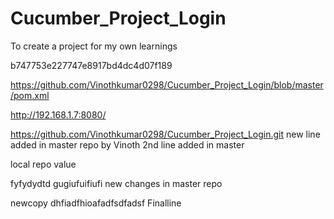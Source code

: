 # Cucumber_Project_Login
To create a project for my own learnings


b747753e227747e8917bd4dc4d07f189

https://github.com/Vinothkumar0298/Cucumber_Project_Login/blob/master/pom.xml

http://192.168.1.7:8080/

https://github.com/Vinothkumar0298/Cucumber_Project_Login.git
new line added in master repo by Vinoth
2nd line added in master

local repo value

fyfydydtd
gugiufuifiufi
new changes in master repo

newcopy
dhfiadfhioafadfsdfadsf
Finalline

